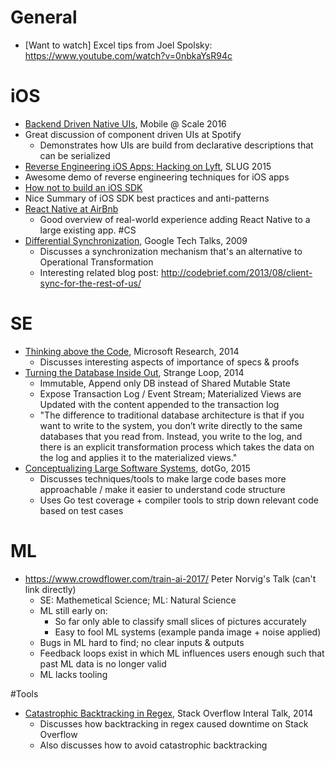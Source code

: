 # General

- [Want to watch] Excel tips from Joel Spolsky: https://www.youtube.com/watch?v=0nbkaYsR94c

# iOS

- [Backend Driven Native UIs](https://code.facebook.com/posts/1566627733629653/mobile-scale-london-recap/), Mobile @ Scale 2016
- Great discussion of component driven UIs at Spotify
  - Demonstrates how UIs are build from declarative descriptions that can be serialized 
- [Reverse Engineering iOS Apps: Hacking on Lyft](https://realm.io/news/conrad-kramer-reverse-engineering-ios-apps-lyft/), SLUG 2015
- Awesome demo of reverse engineering techniques for iOS apps
- [How not to build an iOS SDK](https://realm.io/news/altconf-conrad-kramer-writing-iOS-sdk/) 
- Nice Summary of iOS SDK best practices and anti-patterns
- [React Native at AirBnb](https://www.youtube.com/watch?v=tUfgQtmG3R0)
  - Good overview of real-world experience adding React Native to a large existing app.
#CS 
- [Differential Synchronization](https://www.youtube.com/watch?v=S2Hp_1jqpY8), Google Tech Talks, 2009
  - Discusses a synchronization mechanism that's an alternative to Operational Transformation 
  - Interesting related blog post: http://codebrief.com/2013/08/client-sync-for-the-rest-of-us/ 

# SE

- [Thinking above the Code](https://www.youtube.com/watch?v=-4Yp3j_jk8Q), Microsoft Research, 2014
  - Discusses interesting aspects of importance of specs & proofs
- [Turning the Database Inside Out](https://www.youtube.com/watch?v=fU9hR3kiOK0), Strange Loop, 2014
  - Immutable, Append only DB instead of Shared Mutable State
  - Expose Transaction Log / Event Stream; Materialized Views are Updated with the content appended to the transaction log
  - "The difference to traditional database architecture is that if you want to write to the system, you don’t write directly to the same databases that you read from. Instead, you write to the log, and there is an explicit transformation process which takes the data on the log and applies it to the materialized views."
- [Conceptualizing Large Software Systems](http://www.thedotpost.com/2015/11/alan-shreve-conceptualizing-large-software-systems), dotGo, 2015
  - Discusses techniques/tools to make large code bases more approachable / make it easier to understand code structure
  - Uses Go test coverage + compiler tools to strip down relevant code based on test cases



# ML

- https://www.crowdflower.com/train-ai-2017/ Peter Norvig's Talk (can't link directly)
  - SE: Mathemetical Science; ML: Natural Science
  - ML still early on:
    - So far only able to classify small slices of pictures accurately
    - Easy to fool ML systems (example panda image + noise applied)
  - Bugs in ML hard to find; no clear inputs & outputs
  - Feedback loops exist in which ML influences users enough such that past ML data is no longer valid
  - ML lacks tooling

#Tools

- [Catastrophic Backtracking in Regex](https://vimeo.com/112065252), Stack Overflow Interal Talk, 2014
  - Discusses how backtracking in regex caused downtime on Stack Overflow
  - Also discusses how to avoid catastrophic backtracking 

